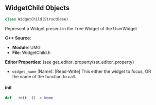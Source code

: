 ## WidgetChild Objects

```python
class WidgetChild(StructBase)
```

Represent a Widget present in the Tree Widget of the UserWidget

**C++ Source:**

- **Module**: UMG
- **File**: WidgetChild.h

**Editor Properties:** (see get_editor_property/set_editor_property)

- ``widget_name`` (Name):  [Read-Write] This either the widget to focus, OR the name of the function to call.

<a id="unreal.WidgetChild.__init__"></a>

#### __init__

```python
def __init__() -> None
```

<a id="unreal.ActorComponentTickFunction"></a>